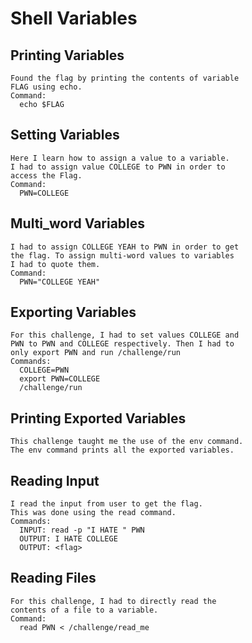# Shell Variables

  ## Printing Variables
  
    Found the flag by printing the contents of variable
    FLAG using echo.
    Command:
      echo $FLAG
  
  ## Setting Variables
  
    Here I learn how to assign a value to a variable.
    I had to assign value COLLEGE to PWN in order to
    access the Flag.
    Command:
      PWN=COLLEGE
  
  ## Multi_word Variables
  
    I had to assign COLLEGE YEAH to PWN in order to get
    the flag. To assign multi-word values to variables
    I had to quote them.
    Command:
      PWN="COLLEGE YEAH"
  
  ## Exporting Variables
  
    For this challenge, I had to set values COLLEGE and
    PWN to PWN and COLLEGE respectively. Then I had to
    only export PWN and run /challenge/run
    Commands:
      COLLEGE=PWN
      export PWN=COLLEGE
      /challenge/run
  
  ## Printing Exported Variables
  
    This challenge taught me the use of the env command.
    The env command prints all the exported variables.
  
  ## Reading Input
  
    I read the input from user to get the flag.
    This was done using the read command.
    Commands:
      INPUT: read -p "I HATE " PWN
      OUTPUT: I HATE COLLEGE
      OUTPUT: <flag>
  
  ## Reading Files
  
    For this challenge, I had to directly read the
    contents of a file to a variable.
    Command:
      read PWN < /challenge/read_me
